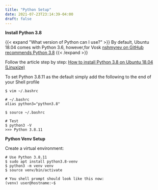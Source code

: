 ```yaml
---
title: "Python Setup"
date: 2021-07-23T23:14:39-04:00
draft: false
---
```


**Install Python 3.8**

{{< expand "What version of Python can I use?" >}}
By default, Ubuntu 18.04 comes with Python 3.6, however,for Vosk [nshmyrev on GitHub recommends Python 3.8](https://github.com/alphacep/vosk-api/issues/108#issuecomment-632835185)
{{< /expand >}}

Follow the article step by step:
[How to install Python 3.8 on Ubuntu 18.04 (Linuxize)](https://linuxize.com/post/how-to-install-python-3-8-on-ubuntu-18-04/)

To set Python 3.8.11 as the default simply add the following to the end of your Shell profile

```Shell
$ vim ~/.bashrc

# ~/.bashrc
alias python3="python3.8"

$ source ~/.bashrc

# Test
$ python3 -V
>>> Python 3.8.11
```

**Python Venv Setup**

Create a virtual environment:

```Shell
# Use Python 3.8.11
$ sudo apt install python3.8-venv
$ python3 -m venv venv
$ source venv/bin/activate

# You shell prompt should look like this now:
(venv) user@hostname:~$
```

